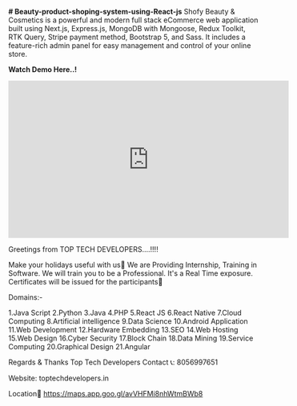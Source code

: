 **# Beauty-product-shoping-system-using-React-js**
Shofy Beauty &amp; Cosmetics is a powerful and modern full stack eCommerce web application built using Next.js, Express.js, MongoDB with Mongoose, Redux Toolkit, RTK Query, Stripe payment method, Bootstrap 5, and Sass. It includes a feature-rich admin panel for easy management and control of your online store.

**Watch Demo Here..!**

<iframe width="560" height="315" src="https://www.youtube.com/embed/c08XsuysZqc?si=nmn88gzyqmQJLd3S" title="YouTube video player" frameborder="0" allow="accelerometer; autoplay; clipboard-write; encrypted-media; gyroscope; picture-in-picture; web-share" referrerpolicy="strict-origin-when-cross-origin" allowfullscreen></iframe>

Greetings from  TOP TECH DEVELOPERS....!!!!


Make your holidays useful with us🌟 We are Providing Internship, Training in Software. 
We will train you to be a Professional. It's a Real Time exposure. 
 Certificates will be issued for the participants🌟


Domains:-

1.Java Script
2.Python
3.Java
4.PHP
5.React JS
6.React Native
7.Cloud Computing
8.Artificial intelligence
9.Data Science
10.Android Application
11.Web Development
12.Hardware Embedding
13.SEO
14.Web Hosting
15.Web Design
16.Cyber Security
17.Block Chain
18.Data Mining
19.Service Computing
20.Graphical Design
21.Angular


Regards & Thanks
Top Tech Developers
Contact 📞: 8056997651

Website: toptechdevelopers.in

Location📍
https://maps.app.goo.gl/avVHFMi8nhWtmBWb8
